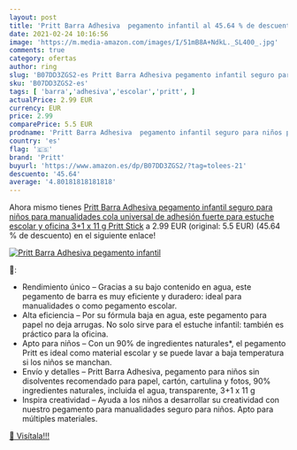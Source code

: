 ```yaml
---
layout: post
title: 'Pritt Barra Adhesiva  pegamento infantil al 45.64 % de descuento'
date: 2021-02-24 10:16:56
image: 'https://m.media-amazon.com/images/I/51mB8A+NdkL._SL400_.jpg'
comments: true
category: ofertas
author: ring
slug: 'B07DD3ZGS2-es Pritt Barra Adhesiva pegamento infantil seguro para niños...'
sku: 'B07DD3ZGS2-es'
tags: [ 'barra','adhesiva','escolar','pritt', ]
actualPrice: 2.99 EUR
currency: EUR
price: 2.99
comparePrice: 5.5 EUR
prodname: 'Pritt Barra Adhesiva  pegamento infantil seguro para niños para manualidades  cola universal de adhesión fuerte para estuche escolar y oficina  3+1 x 11 g Pritt Stick'
country: 'es'
flag: '🇪🇸'
brand: 'Pritt'
buyurl: 'https://www.amazon.es/dp/B07DD3ZGS2/?tag=tolees-21'
descuento: '45.64'
average: '4.80181818181818'
---
```


Ahora mismo tienes [Pritt Barra Adhesiva  pegamento infantil seguro para niños para manualidades  cola universal de adhesión fuerte para estuche escolar y oficina  3+1 x 11 g Pritt Stick](https://www.amazon.es/dp/B07DD3ZGS2/?tag=tolees-21) a 2.99 EUR (original: 5.5 EUR) (45.64 %  de descuento) en el siguiente enlace!

[![Pritt Barra Adhesiva  pegamento infantil](https://m.media-amazon.com/images/I/51mB8A+NdkL._SL400_.jpg)](https://www.amazon.es/dp/B07DD3ZGS2/?tag=tolees-21)

🔎:

- Rendimiento único – Gracias a su bajo contenido en agua, este pegamento de barra es muy eficiente y duradero: ideal para manualidades o como pegamento escolar.
- Alta eficiencia – Por su fórmula baja en agua, este pegamento para papel no deja arrugas. No solo sirve para el estuche infantil: también es práctico para la oficina.
- Apto para niños – Con un 90% de ingredientes naturales*, el pegamento Pritt es ideal como material escolar y se puede lavar a baja temperatura si los niños se manchan.
- Envío y detalles – Pritt Barra Adhesiva, pegamento para niños sin disolventes recomendado para papel, cartón, cartulina y fotos, 90% ingredientes naturales, incluida el agua, transparente, 3+1 x 11 g
- Inspira creatividad – Ayuda a los niños a desarrollar su creatividad con nuestro pegamento para manualidades seguro para niños. Apto para múltiples materiales.

[🛒 Visítala!!!](https://www.amazon.es/dp/B07DD3ZGS2/?tag=tolees-21)
